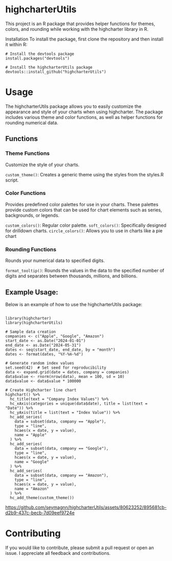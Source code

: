 # highcharterUtils

This project is an R package that provides helper functions for themes, colors, and rounding while working with the highcharter library in R.

Installation
To install the package, first clone the repository and then install it within R:

```
# Install the devtools package 
install.packages("devtools")

# Install the highcharterUtils package
devtools::install_github("highcharterUtils")
```

# Usage

The highcharterUtils package allows you to easily customize the appearance and style of your charts when using highcharter. The package includes various theme and color functions, as well as helper functions for rounding numerical data.

## Functions

### Theme Functions
Customize the style of your charts.

`custom_theme()`: Creates a generic theme using the styles from the styles.R script.

### Color Functions
Provides predefined color palettes for use in your charts. These palettes provide custom colors that can be used for chart elements such as series, backgrounds, or legends.

`custom_colors()`: Regular color palette.
`soft_colors()`: Specifically designed for drilldown charts.
`circle_colors()`: Allows you to use in charts like a pie chart

### Rounding Functions
Rounds your numerical data to specified digits.

`format_tooltip()`: Rounds the values in the data to the specified number of digits and separates between thousands, millions, and billions.

## Example Usage:
Below is an example of how to use the highcharterUtils package:

```

library(highcharter)
library(highcharterUtils)

# Sample data creation
companies <- c("Apple", "Google", "Amazon")
start_date <- as.Date("2024-01-01")
end_date <- as.Date("2024-05-31")
dates <- seq(start_date, end_date, by = "month")
dates <- format(dates, "%Y-%m-%d")

# Generate random index values
set.seed(42)  # Set seed for reproducibility
data <- expand.grid(date = dates, company = companies)
data$value <- rnorm(nrow(data), mean = 100, sd = 10)
data$value <- data$value * 100000

# Create Highcharter line chart
highchart() %>%
  hc_title(text = "Company Index Values") %>%
  hc_xAxis(categories = unique(data$date), title = list(text = "Date")) %>%
  hc_yAxis(title = list(text = "Index Value")) %>%
  hc_add_series(
    data = subset(data, company == "Apple"),
    type = "line",
    hcaes(x = date, y = value),
    name = "Apple"
  ) %>%
  hc_add_series(
    data = subset(data, company == "Google"),
    type = "line",
    hcaes(x = date, y = value),
    name = "Google"
  ) %>%
  hc_add_series(
    data = subset(data, company == "Amazon"),
    type = "line",
    hcaes(x = date, y = value),
    name = "Amazon"
  ) %>%
  hc_add_theme(custom_theme())

```

https://github.com/seymagnn/highcharterUtils/assets/80623252/895681cb-d2b9-437c-becb-7d09eef9724e


# Contributing
If you would like to contribute, please submit a pull request or open an issue. I appreciate all feedback and contributions.
